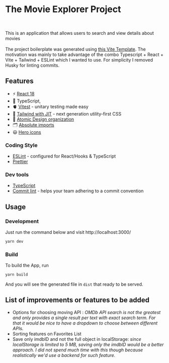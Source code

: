 

<h1>The Movie Explorer Project</h1>
<br>

This is an application that allows users to search and view details about movies<br><br>
The project boilerplate was generated using [this Vite Template](https://vital.josepvidal.dev). The motivation was
mainly to take advantage of the combo Typescript + React + Vite + Tailwind + ESLint which I wanted to use.
For simplicity I removed Husky for linting commits.


## Features

- ⚡️ [React 18](https://beta.reactjs.org/)
- 🦾 TypeScript, 
- 🫀 [Vitest](https://vitest.dev/) - unitary testing made easy
- 🎨 [Tailwind with JIT](https://tailwindcss.com/) - next generation utility-first CSS
- 👑 [Atomic Design organization](https://bradfrost.com/blog/post/atomic-web-design/)
- 🗂 [Absolute imports](https://github.com/vitejs/vite/issues/88#issuecomment-762415200)
- 😃 [Hero icons](https://heroicons.com/)

### Coding Style

- [ESLint](https://eslint.org/) - configured for React/Hooks & TypeScript
- [Prettier](https://prettier.io/)

### Dev tools

- [TypeScript](https://www.typescriptlang.org/)
- [Commit lint](https://github.com/conventional-changelog/commitlint) - helps your team adhering to a commit convention


## Usage

### Development

Just run the command below and visit http://localhost:3000/

```bash
yarn dev
```

### Build

To build the App, run

```bash
yarn build
```

And you will see the generated file in `dist` that ready to be served.



## List of improvements or features to be added

- Options for choosing moving API : _OMDb API search is not the greatest and only provides a single result per text with exact search term. For that it would be nice to have a dropdown to choose between different APIs._
- Sorting features on Favorites List
- Save only imdbID and not the full object in localStorage: _since localStorage is limited to 5 MB, saving only the imdbID would be a better approach. I did not spend much time with this though because realistically we'd use a backend for such feature._ 